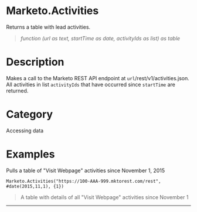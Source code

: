 ﻿# Marketo.Activities
Returns a table with lead activities.
> _function (url as text, startTime as date, activityIds as list) as table_
# Description 
Makes a call to the Marketo REST API endpoint at <code>url</code>/rest/v1/activities.json. All activities in list <code>activityIds</code> that have occurred since <code>startTime</code> are returned.
# Category 
Accessing data
# Examples 
Pulls a table of "Visit Webpage" activities since November 1, 2015
```
Marketo.Activities("https://100-AAA-999.mktorest.com/rest", #date(2015,11,1), {1})
```
> A table with details of all "Visit Webpage" activities since November 1
***
